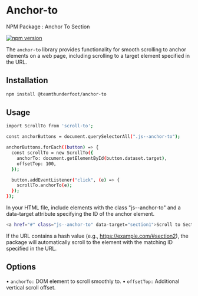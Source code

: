 # Anchor-to

NPM Package : Anchor To Section

[![npm version](https://badge.fury.io/js/scroll-to.svg)](https://badge.fury.io/js/scroll-to)

The `anchor-to` library provides functionality for smooth scrolling to anchor elements on a web page, including scrolling to a target element specified in the URL.

## Installation

```sh
npm install @teamthunderfoot/anchor-to
```

## Usage

```sh
import ScrollTo from 'scroll-to';

const anchorButtons = document.querySelectorAll(".js--anchor-to");

anchorButtons.forEach((button) => {
  const scrollTo = new ScrollTo({
    anchorTo: document.getElementById(button.dataset.target),
    offsetTop: 100,
  });

  button.addEventListener("click", (e) => {
    scrollTo.anchorTo(e);
  });
});
```

In your HTML file, include elements with the class "js--anchor-to" and a data-target attribute specifying the ID of the anchor element.

```sh
<a href="#" class="js--anchor-to" data-target="section1">Scroll to Section 1</a>
```

If the URL contains a hash value (e.g., https://example.com/#section2), the package will automatically scroll to the element with the matching ID specified in the URL.

## Options

• `anchorTo:` DOM element to scroll smoothly to.
• `offsetTop:` Additional vertical scroll offset.
